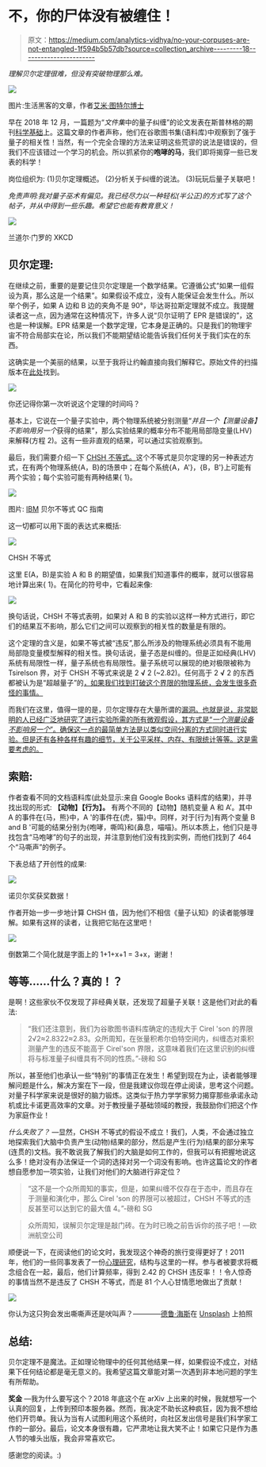 # 不，你的尸体没有被缠住！

> 原文：<https://medium.com/analytics-vidhya/no-your-corpuses-are-not-entangled-1f594b5b57db?source=collection_archive---------18----------------------->

*理解贝尔定理很难，但没有突破物理那么难。*

![](img/d3d9cd75609975aae159888661d6c6e0.png)

图片:生活黑客的文章，作者[艾米·图特尔博士](https://lifehacker.com/how-to-quack-proof-yourself-against-pseudoscience-1586708469)

早在 2018 年 12 月，一篇题为“*文件集*中的量子纠缠”的论文发表在斯普林格的期刊[科学基础](https://link.springer.com/article/10.1007/s10699-018-9570-2)上。这篇文章的作者声称，他们在谷歌图书集(语料库)中观察到了强于量子的相关性！当然，有一个完全合理的方法来证明这些荒谬的说法是错误的，但我们不应该错过一个学习的机会。所以抓紧你的**咆哮的马**，我们即将揭穿一些已发表的科学！

岗位组织为:
(1)贝尔定理概述。
(2)分析关于纠缠的说法。
(3)玩玩后量子关联吧！

*免责声明:我对量子巫术有偏见。我已经尽力以一种轻松(半公正)的方式写了这个帖子，并从中得到一些乐趣。希望它也能有教育意义！*

![](img/7375d4688dbd53578c51c1c07f1c4710.png)

兰道尔·门罗的 XKCD

## 贝尔定理:

在继续之前，重要的是要记住贝尔定理是一个数学结果。它遵循公式“如果一组假设为真，那么这是一个结果”。如果假设不成立，没有人能保证会发生什么。所以举个例子，如果 A 边和 B 边的夹角不是 90°，毕达哥拉斯定理就不成立。我提醒读者这一点，因为通常在这种情况下，许多人说“贝尔证明了 EPR 是错误的”，这也是一种误解。EPR 结果是一个数学定理，它本身是正确的。只是我们的物理宇宙不符合局部实在论，所以我们不能期望结论能告诉我们任何关于我们实在的东西。

这确实是一个美丽的结果，以至于我将让约翰直接向我们解释它。原始文件的扫描版本在[此处](https://cds.cern.ch/record/111654/files/vol1p195-200_001.pdf)找到。

![](img/268447af945f13cc86deb74ff7b4ba26.png)

你还记得你第一次听说这个定理的时间吗？

基本上，它说在一个量子实验中，两个物理系统被分别测量“*并且一个【测量设备】不影响用另一个*获得的结果”，那么实验结果的概率分布不能用局部隐变量(LHV)来解释(方程 2)。这有一些非直观的结果，可以通过实验观察到。

最后，我们需要介绍一下 [CHSH 不等式。](https://en.wikipedia.org/wiki/CHSH_inequality)这个不等式是贝尔定理的另一种表述方式，在有两个物理系统{A，B}的场景中；在每个系统{A，A'}，{B，B'}上可能有两个实验；每个实验可能有两种结果{ 1}。

![](img/f29679c26fc47e602063a577bde3a503.png)

图片: [IBM](https://quantum-computing.ibm.com/docs/guide/mult-entang/entanglement-and-bell-tests) 贝尔不等式 QC 指南

这一切都可以用下面的表达式来概括:

![](img/e952870722587ecbd73250398041cade.png)

CHSH 不等式

这里 E(A，B)是实验 A 和 B 的期望值，如果我们知道事件的概率，就可以很容易地计算出来{ 1}。在简化的符号中，它看起来像:

![](img/22fada6300da564bee5ab58d03fc4ab9.png)

换句话说，CHSH 不等式表明，如果对 A 和 B 的实验以这样一种方式进行，即它们的结果互不影响，那么它们之间可以观察到的相关性的数量是有限的。

这个定理的含义是，如果不等式被“违反”,那么所涉及的物理系统必须具有不能用局部隐变量模型解释的相关性。换句话说，量子态是纠缠的。但是正如经典(LHV)系统有局限性一样，量子系统也有局限性。量子系统可以展现的绝对极限被称为 Tsirelson 界，对于 CHSH 不等式来说是 2 **√** 2 (~2.82)。任何高于 2 **√** 2 的东西都被认为是“超越量子”的[，如果我们找到打破这个界限的物理系统，会发生很多奇怪的事情。](https://en.wikipedia.org/wiki/Quantum_nonlocality#The_physics_of_supra-quantum_correlations)

而我们在这里，值得一提的是，贝尔定理存在大量所谓的[漏洞。也就是说，非常聪明的人已经广泛地研究了进行实验所需的所有微观假设，其方式是“*一个测量设备不影响另一个*”。确保这一点的最简单方法是以类似空间分离的方式同时进行实验。但是还有各种各样有趣的细节，关于公平采样、内存、有限统计等等。这是需要考虑的。](https://en.wikipedia.org/wiki/Loopholes_in_Bell_test_experiments)

## 索赔:

作者查看不同的文档语料库(此处显示:来自 Google Books 语料库的结果)，并寻找出现的形式:
**【动物】【行为】。**
有两个不同的【动物】随机变量 A 和 A’。其中 A 的事件在{马，熊}中，A '的事件在{虎，猫}中。同样，对于[行为]有两个变量 B and B '可能的结果分别为{咆哮，嘶鸣}和{鼻息，喵喵}。所以本质上，他们只是寻找包含“马咆哮”的句子的出现，并注意到他们没有找到实例，而他们找到了 464 个“马嘶声”的例子。

下表总结了开创性的成果:

![](img/cdc993d5a17e0ec909792d2babf296df.png)

诺贝尔奖获奖数据！

作者开始一步一步地计算 CHSH 值，因为他们不相信《量子认知》的读者能够理解。如果有这样的读者，让我把它贴在这里吧！

![](img/7301fabe3fbe3ee2c5f5a235070ae1a3.png)

倒数第二个简化就是字面上的 1+1+x+1 = 3+x，谢谢！

## 等等……什么？真的！？

是啊！这些家伙不仅发现了非经典关联，还发现了超量子关联！这是他们对此的看法:

> “我们还注意到，我们为谷歌图书语料库确定的违规大于 Cirel 'son 的界限 2√2≈2.8322≈2.83。众所周知，在张量积希尔伯特空间内，纠缠态对乘积测量产生的违反不能高于 Cirel'son 界限，这意味着我们在这里识别的纠缠将与标准量子纠缠具有不同的性质。”-磅和 SG

所以，甚至他们也承认一些“特别”的事情正在发生！希望到现在为止，读者能够理解问题是什么，解决方案在下一段，但是我建议你现在停止阅读，思考这个问题。对量子科学家来说是很好的脑力锻炼。这类似于热力学学家努力揭穿那些承诺永动机或比卡诺更高效率的文章。对于教授量子基础领域的教授，我鼓励你们把这个作为家庭作业！

*什么失败了？* —显然，CHSH 不等式的假设不成立！我们，人类，不会通过独立地探索我们大脑中负责产生(动物)结果的部分，然后是产生(行为)结果的部分来写(连贯的)文档。我不敢说我了解我们的大脑是如何工作的，但我可以有把握地说这么多！绝对没有办法保证一个词的选择对另一个词没有影响。也许这篇论文的作者想自愿参加一项实验，让我们对他们的大脑进行非定位？

> “这不是一个众所周知的事实，但是，如果纠缠不仅存在于态中，而且存在于测量和演化中，那么 Cirel 'son 的界限可以被超过，CHSH 不等式的违反甚至可以达到它的最大值 4。”-磅和 SG

> 众所周知，误解贝尔定理是敲门砖。在为时已晚之前告诉你的孩子吧！—欧洲航空公司

顺便说一下，在阅读他们的论文时，我发现这个神奇的旅行变得更好了！2011 年，他们的一些同事发表了一份[心理研究](https://arxiv.org/pdf/1104.1322.pdf)，结构与这里的一样。参与者被要求将概念组合在一起，最后，他们计算频率，得到 2.42 的 CHSH 违反率！！令人惊奇的事情当然不是违反了 CHSH 不等式，而是 81 个人心甘情愿地做出了贡献！

![](img/27fc2e63592639f9933f7e11e991a73c.png)

你认为这只狗会发出嘶嘶声还是吠叫声？————[德鲁·海斯](https://unsplash.com/@drew_hays?utm_source=medium&utm_medium=referral)在 [Unsplash](https://unsplash.com?utm_source=medium&utm_medium=referral) 上拍照

## 总结:

贝尔定理不是魔法。正如理论物理中的任何其他结果一样，如果假设不成立，对结果下任何结论都是毫无意义的。我希望这篇文章能对第一次遇到非本地问题的学生有所帮助。

**奖金** —我为什么要写这个？2018 年底这个在 arXiv 上出来的时候，我就想写一个认真的回复，上传到预印本服务器。然而，我决定不助长这种疯狂，因为我不想给他们开罚单。我认为当有人试图利用这个系统时，向社区发出信号是我们科学家工作的一部分。最后，论文本身很有趣，它严肃地让我大笑不止！如果它只是作为愚人节的噱头出版，我会非常喜欢它。

感谢您的阅读。:)